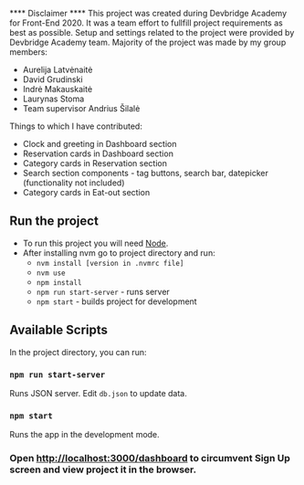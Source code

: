**** Disclaimer ****
This project was created during Devbridge Academy for Front-End 2020. It was a team effort to fullfill project requirements as best as possible. Setup and settings related to the project were provided by Devbridge Academy team. Majority of the project was made by my group members:
- Aurelija Latvėnaitė
- David Grudinski
- Indrė Makauskaitė
- Laurynas Stoma
- Team supervisor Andrius Šilalė

Things to which I have contributed:
- Clock and greeting in Dashboard section
- Reservation cards in Dashboard section
- Category cards in Reservation section
- Search section components - tag buttons, search bar, datepicker (functionality not included)
- Category cards in Eat-out section

## Run the project
* To run this project you will need [Node](https://nodejs.org/en/).
* After installing nvm go to project directory and run:
    * `nvm install [version in .nvmrc file]`
    * `nvm use`
    * `npm install`
    * `npm run start-server` - runs server
    * `npm start` - builds project for development


## Available Scripts
In the project directory, you can run:

### `npm run start-server`
Runs JSON server. Edit `db.json` to update data.

### `npm start`
Runs the app in the development mode.<br />
### **Open [http://localhost:3000/dashboard](http://localhost:3000/dashboard) to circumvent Sign Up screen and view project it in the browser.**

